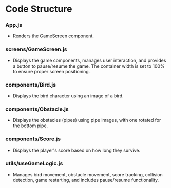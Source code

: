 # Code Structure

### App.js
- Renders the GameScreen component.

### screens/GameScreen.js
- Displays the game components, manages user interaction, and provides a button to pause/resume the game. The container width is set to 100% to ensure proper screen positioning.

### components/Bird.js
- Displays the bird character using an image of a bird.

### components/Obstacle.js
- Displays the obstacles (pipes) using pipe images, with one rotated for the bottom pipe.

### components/Score.js
- Displays the player's score based on how long they survive.

### utils/useGameLogic.js
- Manages bird movement, obstacle movement, score tracking, collision detection, game restarting, and includes pause/resume functionality.
